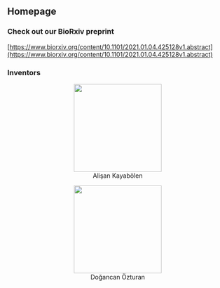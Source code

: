 ## Homepage

### Check out our BioRxiv preprint

[https://www.biorxiv.org/content/10.1101/2021.01.04.425128v1.abstract](https://www.biorxiv.org/content/10.1101/2021.01.04.425128v1.abstract)


### Inventors
<div align="center">
<img src="https://3fcampus.mef.edu.tr/uploads/cms/psy.mef.edu.tr/5773_4_th.jpeg" height="200" width="200" style="border-radius:50"><br>
Alişan Kayabölen

<img src="https://lacklab.ku.edu.tr/images/dogancan_s.jpg" height="200" width="200" style="border-radius:50"><br>
Doğancan Özturan
</div>

